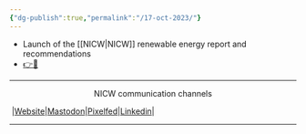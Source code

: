 ```yaml
---
{"dg-publish":true,"permalink":"/17-oct-2023/"}
---
```



- Launch of the [[NICW\|NICW]] renewable energy report and recommendations 
- [👉️📸 ](https://pix.toot.wales/p/NICW/621286694463689021)

***
<p style="text-align: center;">NICW communication channels</p>

󠁧 |[Website](https://nationalinfrastructurecommission.wales)|[Mastodon](https://toot.wales/@NICW)|[Pixelfed](https://pix.toot.wales/NICW)|[Linkedin](https://www.linkedin.com/company/26268509/)|
***

